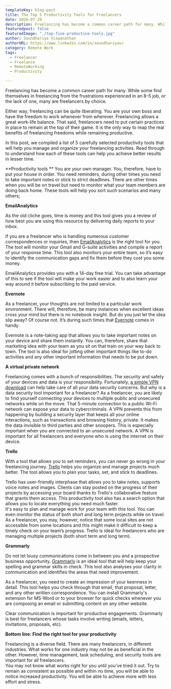 ```yaml
---
templateKey: blog-post
title: The Top 5 Productivity Tools for Freelancers
date: 2020-07-29
description: Freelancing has become a common career path for many. While some find themselves in freelancing from the frustrations experienced in an 8-5 job, or the lack of one, many are freelancers by choice.
featuredpost: false
featuredImage: "./top-five-productive-tools.jpg"
author: Soundhariya Viswanathan
authorURL: https://www.linkedin.com/in/soundhariyav/
category: Remote Work
tags:
  - Freelancer
  - Freelance
  - RemoteWorking
  - Productivity

---
```


<!--StartFragment-->

Freelancing has become a common career path for many. While some find themselves in freelancing from the frustrations experienced in an 8-5 job, or the lack of one, many are freelancers by choice.

Either way, freelancing can be quite liberating. You are your own boss and have the freedom to work whenever from wherever. Freelancing allows a great work-life balance. 
That said, freelancers need to put certain practices in place to remain at the top of their game. It is the only way to reap the real benefits of freelancing freedoms while remaining productive. 

In this post, we compiled a list of 5 carefully selected productivity tools that will help you manage and organize your freelancing activities. Read through to understand how each of these tools can help you achieve better results in lesser time.

**Productivity tools **
You are your own manager. You, therefore, have to put your house in order. You need reminders, during other times you need to take important notes or stick to strict deadlines. There are other times when you will be on travel but need to monitor what your team members are doing back home. These tools will help you sort such scenarios and many others;

**EmailAnalytics**

As the old cliche goes, time is money and this tool gives you a review of how best you are using this resource by delivering daily reports to your inbox. 

If you are a freelancer who is handling numerous customer correspondences or inquiries, then <a href="https://emailanalytics.com/" target="_blank" rel="nofollow">EmailAnalytics</a>  is the right tool for you. The tool will monitor your Gmail and G-suite activities and compile a report of your response time. This tool also monitors your entire team, so it’s easy to identify the communication gaps and fix them before they cost you some money.

EmailAnalytics provides you with a 14-day free trial. You can take advantage of this to see if the tool will make your work easier and to also learn your way around it before subscribing to the paid service. 

**Evernote**

As a freelancer, your thoughts are not limited to a particular work environment. There will, therefore, be many instances when excellent ideas cross your mind but there is no notebook insight. But do you just let the idea slip away? Of course not. It’s during such times that <a href="https://evernote.com/" target="_blank" rel="nofollow">Evernote</a> comes in handy. 

Evernote is a note-taking app that allows you to take important notes on your device and share them instantly. You can, therefore, share that marketing idea with your team as you sit on that train on your way back to town. The tool is also ideal for jotting other important things like to-do activities and any other important information that needs to be put down. 

**A virtual private network**

Freelancing comes with a bunch of responsibilities. The security and safety of your devices and data is your responsibility. Fortunately, <a href="https://www.expressvpn.com/vpn-software" target="_blank" rel="nofollow">a simple VPN download</a> can help take care of all your data security concerns. 
But why is a data security tool important for a freelancer? As a freelancer, you are likely to find yourself connecting your devices to multiple public and unsecured networks while on the move. That 5-minute connection to a public Wi-Fi network can expose your data to cybercriminals.
A VPN prevents this from happening by building a security layer that keeps all your online interactions, such as transactions and browsing history, private. It makes the data invisible to third parties and other snoopers. This is especially important when you are connected to an unsecured network. 
A VPN is important for all freelancers and everyone who is using the internet on their device.

**Trello**

With a tool that allows you to set reminders, you can never go wrong in your freelancing journey. <a href="https://trello.com/" target="_blank" rel="nofollow">Trello</a> helps you organize and manage projects much better. The tool allows you to plan your tasks, set, and stick to deadlines.

Trello has user-friendly interphase that allows you to take notes, supports voice notes and images. Clients can stay posted on the progress of their projects by accessing your board thanks to Trello's collaborative feature that grants them access. This productivity tool also has a search option that allows you to locate everything you need much faster.  
It's easy to plan and manage work for your team with this tool. You can even monitor the status of both short and long term projects while on travel. As a freelancer, you may, however, notice that some local sites are not accessible from some locations and this might make it difficult to keep a timely check on your team’s progress. 
Trello is ideal for freelancers who are managing multiple projects (both short term and long term). 

**Grammarly**

Do not let lousy communications come in between you and a prospective business opportunity. <a href="https://www.grammarly.com/" target="_blank" rel="nofollow">Grammarly</a> is an ideal tool that will help keep your spelling and grammar skills in check. This tool also analyses your clarity in communication and identifies the areas that need improvement. 

As a freelancer, you need to create an impression of your keenness in detail. This tool helps you check through that email, that proposal, letter, and any other written correspondence. You can install Grammarly's extension for MS-Word or to your browser for quick checks whenever you are composing an email or submitting content on any other website. 

Clear communication is important for productive engagements. 
Grammarly is best for freelancers whose tasks involve writing (emails, letters, invitations, proposals, etc).


**Bottom line: Find the right tool for your productivity**

Freelancing is a diverse field. There are many freelancers, in different industries. What works for one industry may not be as beneficial in the other. However, time management, task scheduling, and security tools are important for all freelancers.  
You may not know what works right for you until you’ve tried it out. Try to remain as consistent as possible and within no time, you will be able to notice increased productivity. You will be able to achieve more with less effort and stress. 


<!--EndFragment-->
